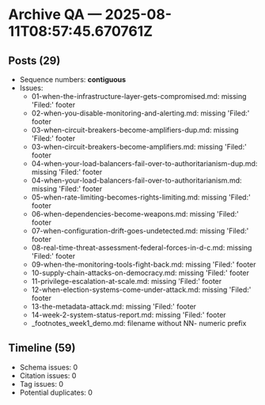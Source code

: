 # Archive QA — 2025-08-11T08:57:45.670761Z

## Posts (29)
- Sequence numbers: **contiguous**
- Issues:
  - 01-when-the-infrastructure-layer-gets-compromised.md: missing 'Filed:' footer
  - 02-when-you-disable-monitoring-and-alerting.md: missing 'Filed:' footer
  - 03-when-circuit-breakers-become-amplifiers-dup.md: missing 'Filed:' footer
  - 03-when-circuit-breakers-become-amplifiers.md: missing 'Filed:' footer
  - 04-when-your-load-balancers-fail-over-to-authoritarianism-dup.md: missing 'Filed:' footer
  - 04-when-your-load-balancers-fail-over-to-authoritarianism.md: missing 'Filed:' footer
  - 05-when-rate-limiting-becomes-rights-limiting.md: missing 'Filed:' footer
  - 06-when-dependencies-become-weapons.md: missing 'Filed:' footer
  - 07-when-configuration-drift-goes-undetected.md: missing 'Filed:' footer
  - 08-real-time-threat-assessment-federal-forces-in-d-c.md: missing 'Filed:' footer
  - 09-when-the-monitoring-tools-fight-back.md: missing 'Filed:' footer
  - 10-supply-chain-attacks-on-democracy.md: missing 'Filed:' footer
  - 11-privilege-escalation-at-scale.md: missing 'Filed:' footer
  - 12-when-election-systems-come-under-attack.md: missing 'Filed:' footer
  - 13-the-metadata-attack.md: missing 'Filed:' footer
  - 14-week-2-system-status-report.md: missing 'Filed:' footer
  - _footnotes_week1_demo.md: filename without NN- numeric prefix

## Timeline (59)
- Schema issues: 0
- Citation issues: 0
- Tag issues: 0
- Potential duplicates: 0